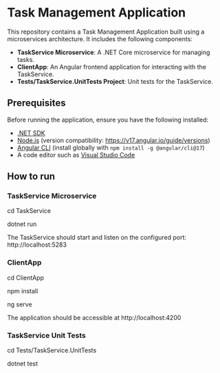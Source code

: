 # Task Management Application

This repository contains a Task Management Application built using a microservices architecture. It includes the following components:

- **TaskService Microservice**: A .NET Core microservice for managing tasks.
- **ClientApp**: An Angular frontend application for interacting with the TaskService.
- **Tests/TaskService.UnitTests Project**: Unit tests for the TaskService.

## Prerequisites

Before running the application, ensure you have the following installed:

- [.NET SDK](https://dotnet.microsoft.com/en-us/download/dotnet/8.0)
- [Node.js](https://nodejs.org/) (version compatibility: https://v17.angular.io/guide/versions)
- [Angular CLI](https://v17.angular.io/cli) (install globally with `npm install -g @angular/cli@17`)
- A code editor such as [Visual Studio Code](https://code.visualstudio.com/)

## How to run

### TaskService Microservice

cd TaskService

dotnet run

The TaskService should start and listen on the configured port: http://localhost:5283

### ClientApp

cd ClientApp

npm install

ng serve

The application should be accessible at http://localhost:4200

### TaskService Unit Tests

cd Tests/TaskService.UnitTests

dotnet test